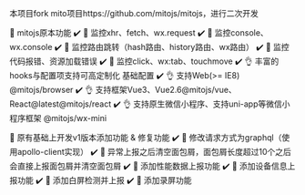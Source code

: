 本项目fork mito项目https://github.com/mitojs/mitojs，进行二次开发

👋 mitojs原本功能
✔️ 🔨 监控xhr、fetch、wx.request
✔️ 🔨 监控console、wx.console
✔️ 🔨 监控路由跳转（hash路由、history路由、wx路由）
✔️ 🔨 监控代码报错、资源加载错误
✔️ 🔨 监控click、wx:tab、touchmove
✔️ 👌 丰富的hooks与配置项支持可高定制化 基础配置
✔️ 👌 支持Web(>= IE8) @mitojs/browser
✔️ 👌 支持框架Vue3、Vue2.6@mitojs/vue、React@latest@mitojs/react
✔️ 👌 支持原生微信小程序、支持uni-app等微信小程序框架 @mitojs/wx-mini

👋 原有基础上开发v1版本添加功能 & 修复功能
✔️ 🔨 修改请求方式为graphql（使用apollo-client实现）
✔️ 🔨 异常上报之后清空面包屑，面包屑长度超过10个之后会直接上报面包屑并清空面包屑
✔️ 🔨 添加性能数据上报功能
✔️ 🔨 添加设备信息上报功能
✔️ 🔨 添加白屏检测并上报
✔️ 🔨 添加录屏功能